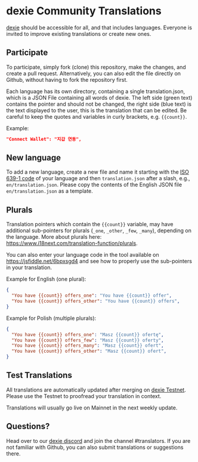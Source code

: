 # dexie Community Translations

[dexie](https://dexie.space) should be accessible for all, and that includes languages. Everyone is invited to improve existing translations or create new ones.

## Participate
To participate, simply fork (clone) this repository, make the changes, and create a pull request. Alternatively, you can also edit the file directly on Github, without having to fork the repository first.

Each language has its own directory, containing a single translation.json, which is a JSON File containing all words of dexie. The left side (green text) contains the pointer and should not be changed, the right side (blue text) is the text displayed to the user, this is the translation that can be edited. Be careful to keep the quotes and variables in curly brackets, e.g. `{{count}}`.

Example:
```json
"Connect Wallet": "지갑 연동",
```

## New language
To add a new language, create a new file and name it starting with the [ISO 639-1 code](https://en.wikipedia.org/wiki/List_of_ISO_639-1_codes) of your language and then `translation.json` after a slash, e.g., `en/translation.json`. Please copy the contents of the English JSON file `en/translation.json` as a template.

## Plurals
Translation pointers which contain the `{{count}}` variable, may have additional sub-pointers for plurals (`_one`, `_other`, `_few`, `_many`), depending on the language. More about plurals here: https://www.i18next.com/translation-function/plurals.

You can also enter your language code in the tool available on https://jsfiddle.net/6bpxsgd4 and see how to properly use the sub-pointers in your translation.

Example for English (one plural):
```json
{
  "You have {{count}} offers_one": "You have {{count}} offer",
  "You have {{count}} offers_other": "You have {{count}} offers",
}
```

Example for Polish (multiple plurals):
```json
{
  "You have {{count}} offers_one": "Masz {{count}} ofertę",
  "You have {{count}} offers_few": "Masz {{count}} oferty",
  "You have {{count}} offers_many": "Masz {{count}} ofert",
  "You have {{count}} offers_other": "Masz {{count}} ofert",
}
```

## Test Translations
All translations are automatically updated after merging on [dexie Testnet](https://testnet.dexie.space). Please use the Testnet to proofread your translation in context.

Translations will usually go live on Mainnet in the next weekly update.

## Questions?
Head over to our [dexie discord](https://discord.gg/3xUrkAxUmd) and join the channel #translators. If you are not familiar with Github, you can also submit translations or suggestions there.
